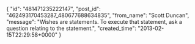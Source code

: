  {
   "id": "481471235222147",
   "post_id": "462493170453287_480677688634835",
   "from_name": "Scott Duncan",
   "message": "Wishes are statements. To execute that statement, ask a question relating to the statement.",
   "created_time": "2013-02-15T22:29:58+0000"
 }
